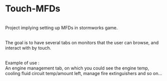 # Touch-MFDs

<br/>Project implying setting up MFDs in stormworks game.

<br/>The goal is to have several tabs on monitors that the user can browse, and interact with by touch.

<br/>Example of use :
<br/>An engine management tab, on which you could see the engine temp, cooling fluid circuit temp/amount left, manage fire extinguishers and so on...
